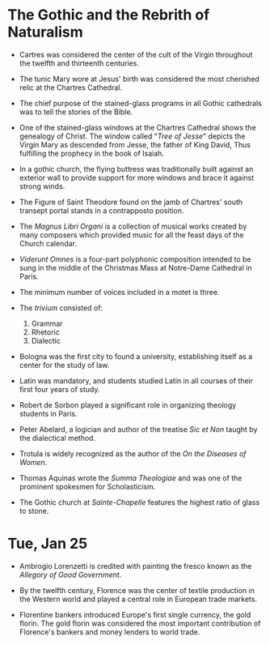 # The Gothic and the Rebrith of Naturalism

* Cartres was considered the center of the cult of the Virgin throughout the twelfth and thirteenth centuries.

* The tunic Mary wore at Jesus' birth was considered the most cherished relic at the Chartres Cathedral.

* The chief purpose of the stained-glass programs in all Gothic cathedrals was to tell the stories of the Bible.

* One of the stained-glass windows at the Chartres Cathedral shows the genealogy of Christ. The window called "*Tree of Jesse*" depicts the
  Virgin Mary as descended from Jesse, the father of King David, Thus fulfilling the prophecy in the book of Isaiah.

* In a gothic church, the flying buttress was traditionally built against an exterior wall to provide support for more windows and brace it against strong winds.

* The Figure of Saint Theodore found on the jamb of Chartres' south transept portal stands in a contrapposto position.

* The *Magnus Libri Organi* is a collection of musical works created by many composers which provided music for all the feast days of the Church calendar.

* *Viderunt Omnes* is a four-part polyphonic composition intended to be sung in the middle of the Christmas Mass at Notre-Dame Cathedral in Paris.

* The minimum number of voices included in a motet is three.

* The *trivium* consisted of:
	1. Grammar
	2. Rhetoric
	3. Dialectic

* Bologna was the first city to found a university, establishing itself as a center for the study of law.

* Latin was mandatory, and students studied Latin in all courses of their first four years of study.

* Robert de Sorbon played a significant role in organizing theology students in Paris.

* Peter Abelard, a logician and author of the treatise *Sic et Non* taught by the dialectical method.

* Trotula is widely recognized as the author of the *On the Diseases of Women*.

* Thomas Aquinas wrote the *Summa Theologiae* and was one of the prominent spokesmen for Scholasticism.

* The Gothic church at *Sainte-Chapelle* features the highest ratio of glass to stone.

# Tue, Jan 25

* Ambrogio Lorenzetti is credited with painting the fresco known as the *Allegory of Good Government*.

* By the twelfth century, Florence was the center of textile production in the Western world and played a central role in European trade markets.

* Florentine bankers introduced Europe's first single currency, the gold florin. The gold florin was considered the most important contribution of Florence's bankers and money lenders to world trade.


